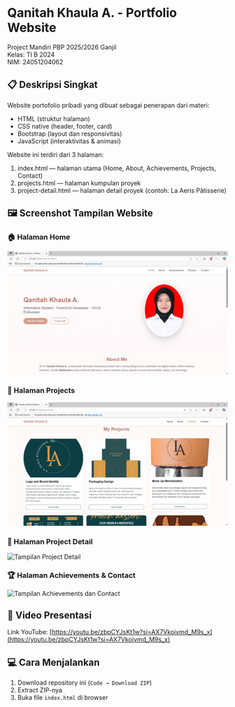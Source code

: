 # Qanitah Khaula A. - Portfolio Website  
Project Mandiri PBP 2025/2026 Ganjil  
Kelas: TI B 2024  
NIM: 24051204062  

## 📋 Deskripsi Singkat
Website portofolio pribadi yang dibuat sebagai penerapan dari materi:
- HTML (struktur halaman)
- CSS native (header, footer, card)
- Bootstrap (layout dan responsivitas)
- JavaScript (interaktivitas & animasi)

Website ini terdiri dari 3 halaman:
1. index.html — halaman utama (Home, About, Achievements, Projects, Contact)
2. projects.html — halaman kumpulan proyek
3. project-detail.html — halaman detail proyek (contoh: La Aeris Pâtisserie)

## 🖼️ Screenshot Tampilan Website
### 🏠 Halaman Home
![Tampilan Home](home.png)
### 🎨 Halaman Projects
![Tampilan Projects](project.png)
### 📑 Halaman Project Detail
![Tampilan Project Detail](projectdetaail.png)
### 🏆 Halaman Achievements & Contact
![Tampilan Achievements dan Contact](achivdancontact.png)

## 🎥 Video Presentasi
Link YouTube: [https://youtu.be/zbpCYJsKt1w?si=AX7Vkoivmd_M9s_x](https://youtu.be/zbpCYJsKt1w?si=AX7Vkoivmd_M9s_x)

## 💻 Cara Menjalankan
1. Download repository ini (`Code → Download ZIP`)
2. Extract ZIP-nya
3. Buka file `index.html` di browser
